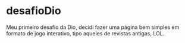 # desafioDio
Meu primeiro desafio da Dio, decidi fazer uma página bem simples em formato de jogo interativo, tipo aqueles de revistas antigas, LOL.
